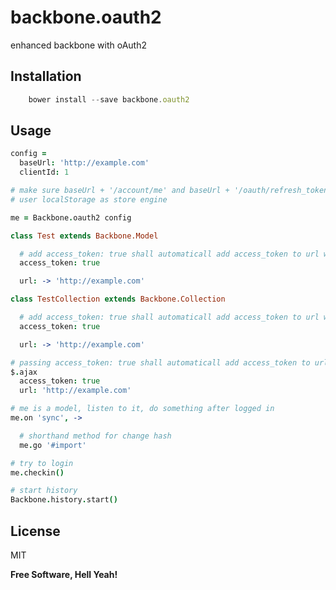 backbone.oauth2
===============

enhanced backbone with oAuth2

Installation
--------------

```javascript
    bower install --save backbone.oauth2
```

Usage
-----

```coffeescript
config =
  baseUrl: 'http://example.com'
  clientId: 1

# make sure baseUrl + '/account/me' and baseUrl + '/oauth/refresh_token' working
# user localStorage as store engine

me = Backbone.oauth2 config

class Test extends Backbone.Model

  # add access_token: true shall automaticall add access_token to url when fetch
  access_token: true

  url: -> 'http://example.com'

class TestCollection extends Backbone.Collection

  # add access_token: true shall automaticall add access_token to url when fetch
  access_token: true

  url: -> 'http://example.com'

# passing access_token: true shall automaticall add access_token to url when fetch
$.ajax
  access_token: true
  url: 'http://example.com'

# me is a model, listen to it, do something after logged in
me.on 'sync', ->

  # shorthand method for change hash
  me.go '#import'

# try to login
me.checkin()

# start history
Backbone.history.start()
```


License
----

MIT


**Free Software, Hell Yeah!**

